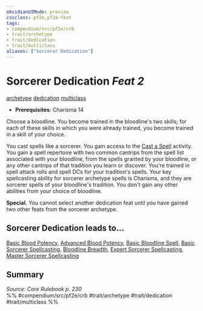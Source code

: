 ```yaml
---
obsidianUIMode: preview
cssclass: pf2e,pf2e-feat
tags:
- compendium/src/pf2e/crb
- trait/archetype
- trait/dedication
- trait/multiclass
aliases: ["Sorcerer Dedication"]
---
```

# Sorcerer Dedication  *Feat 2*  
[archetype](/rules/traits/archetype.md)  [dedication](/rules/traits/dedication.md)  [multiclass](/rules/traits/multiclass.md)  

- **Prerequisites**: Charisma 14

Choose a bloodline. You become trained in the bloodline's two skills; for each of these skills in which you were already trained, you become trained in a skill of your choice.

You cast spells like a sorcerer. You gain access to the [Cast a Spell](/rules/actions/cast-a-spell.md) activity. You gain a spell repertoire with two common cantrips from the spell list associated with your bloodline, from the spells granted by your bloodline, or any other cantrips of that tradition you learn or discover. You're trained in spell attack rolls and spell DCs for your tradition's spells. Your key spellcasting ability for sorcerer archetype spells is Charisma, and they are sorcerer spells of your bloodline's tradition. You don't gain any other abilities from your choice of bloodline.

**Special.** You cannot select another dedication feat until you have gained two other feats from the sorcerer archetype.

## Sorcerer Dedication leads to...

[Basic Blood Potency](/compendium/feats/basic-blood-potency.md), [Advanced Blood Potency](/compendium/feats/advanced-blood-potency.md), [Basic Bloodline Spell](/compendium/feats/basic-bloodline-spell.md), [Basic Sorcerer Spellcasting](/compendium/feats/basic-sorcerer-spellcasting.md), [Bloodline Breadth](/compendium/feats/bloodline-breadth.md), [Expert Sorcerer Spellcasting](/compendium/feats/expert-sorcerer-spellcasting.md), [Master Sorcerer Spellcasting](/compendium/feats/master-sorcerer-spellcasting.md)

## Summary

*Source: Core Rulebook p. 230*  
%% #compendium/src/pf2e/crb #trait/archetype #trait/dedication #trait/multiclass %%